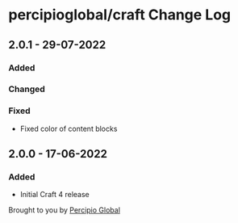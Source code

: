 # percipioglobal/craft Change Log

## 2.0.1 - 29-07-2022

### Added

### Changed

### Fixed
- Fixed color of content blocks

## 2.0.0 - 17-06-2022

### Added
- Initial Craft 4 release

Brought to you by [Percipio Global](https://percipio.london/)

